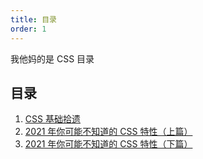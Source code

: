 ```yaml
---
title: 目录
order: 1
---
```


我他妈的是 CSS 目录

## 目录

1. [CSS 基础拾遗](/css/all)
2. [2021 年你可能不知道的 CSS 特性（上篇）](/css/dontknow1)
3. [2021 年你可能不知道的 CSS 特性（下篇）](/css/dontknow2)
